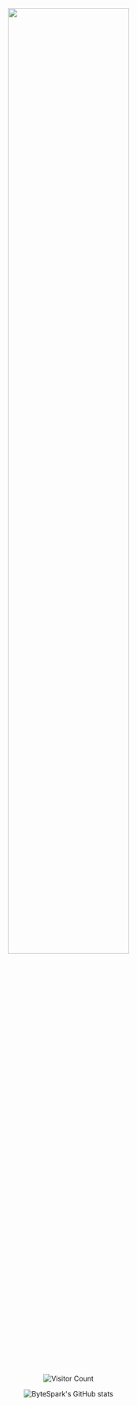 <div align="center">
<img src="https://readme-typing-svg.demolab.com?font=Inconsolata&weight=500&size=50&duration=2000&pause=300&color=A7A459&center=true&vCenter=true&multiline=true&repeat=false&random=false&width=1300&height=140&lines=Hi%2C+I'm+Ren+haitao+%21;Welcome+to+my+GitHub+profile+&#x2B50" width="70%" />
<br><br>


![Visitor Count](https://profile-counter.glitch.me/renhaitao123/count.svg)

![ByteSpark's GitHub stats](https://github-readme-stats.vercel.app/api?username=renhaitao123&show_icons=true&theme=tokyonight)


